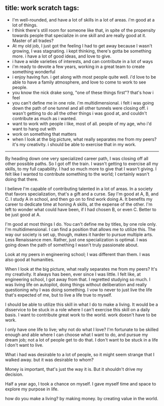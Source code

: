title: work scratch
tags:
---


- I'm well-rounded, and have a lot of skills in a lot of areas. i'm good at a lot of things.
- I think there's still room for someone like that, in spite of the propensity towards people that specialize in one skill and are really good at it. Master of all trades?
- At my old job, I just got the feeling I had to get away because I wasn't growing, I was stagnating. i kept thinking, there's gotta be something more. i have a lot of good ideas, and love to give.
- i have a wide varieties of interests, and can contribute in a lot of ways
- i'm ready to devote a few years, working in a great team to create something wonderful
- i enjoy having fun. i get along with most people quite well. i'd love to be able to have a family atmosphere, and love to come to work to see people.
- you know the nick drake song, "one of these things first"? that's how i feel
- you can't define me in one role. i'm multidimensional. i felt i was going down the path of one tunnel and all other tunnels were closing off. i wasn't getting to do all the other things i was good at, and couldn't contribute as much as i wanted.
- want to work with people i like, most of all. people of my age, who i'd want to hang out with
- work on something that matters
- when I look at the big picture, what really separates me from my peers? it's my creativity. i should be able to exercise that in my work.


---

By heading down one very specialized career path, I was closing off all other possible paths. So I got off the train. I wasn't getting to exercise all my skills, to my full capability. I had so much more to give that I wasn't giving. I felt like I wanted to contribute something to the world; I certainly wasn't doing that there.


I believe I'm capable of contributing talented in a lot of areas. In a society that favors specialization, that's a gift and a curse. Say I'm good at A, B, and C. I study A in school, and then go on to find work doing A. It benefits my career to dedicate time at honing A skills, at the expense of the other. I'm left to wonder what could have been, if I had chosen B, or even C. Better to be just good at A.

I'm good at most things I do. You can't define me by titles, by one role only. I'm multidimensional. I can find a position that allows me to utilize this. The way our society is set up, though, makes it harder to pursue multiple arts. Less Renaissance men. Rather, just one specialization is optimal. I was going down the path of something I wasn't truly passionate about.

Look at my peers in engineering school; I was different than them. I was also good at humanities.

When I look at the big picture, what really separates me from my peers? It's my creativity. It always has been, ever since I was little. I felt like, at engineering school, I got away from that. I regretted studying so much. I was living life on autopilot, doing things without deliberation and really questioning why I was doing something. I vow to never to just live the life that's expected of me, but to live a life true to myself.

I should be able to utilize this skill in what I do to make a living. It would be a disservice to be stuck in a role where I can't exercise this skill on a daily basis. I want to contribute great work to the world. work doesn't have to be work.


I only have one life to live; why not do what I love? I'm fortunate to be skilled enough and able where I can choose what I want to do, and pursue my dream job; not a lot of people get to do that. I don't want to be stuck in a life I don't want to live.

What i had was desirable to a lot of people, so it might seem strange that I walked away. but it was desirable to whom?

Money is important, that's just the way it is. But it shouldn't drive my decision.

Half a year ago, I took a chance on myself. I gave myself time and space to explore my purpose in life.

how do you make a living? by making money. by creating value in the world.